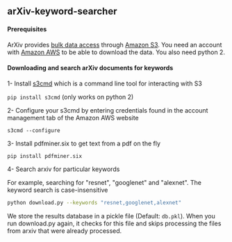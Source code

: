 ## arXiv-keyword-searcher

#### Prerequisites 

ArXiv provides [bulk data access](https://github.com/user/repo/blob/branch/other_file.md) through [Amazon S3](https://aws.amazon.com/s3). You need an account with [Amazon AWS](https://aws.amazon.com/free) to be able to download the data. You also need python 2.


#### Downloading and search arXiv documents for keywords
1- Install [s3cmd](https://github.com/s3tools/s3cmd) which is a command line tool for interacting with S3

`pip install s3cmd` (only works on python 2)

2- Configure your s3cmd by entering credentials found in the account management tab of the Amazon AWS website

`s3cmd --configure`

3- Install pdfminer.six to get text from a pdf on the fly

```
pip install pdfminer.six
```

4- Search arxiv for particular keywords

For example, searching for "resnet", "googlenet" and "alexnet".
The keyword search is case-insensitive

```bash
python download.py --keywords "resnet,googlenet,alexnet"
```

We store the results database in a pickle file (Default: `db.pkl`).
When you run download.py again, it checks for this file and skips processing the files from arxiv that were already processed.